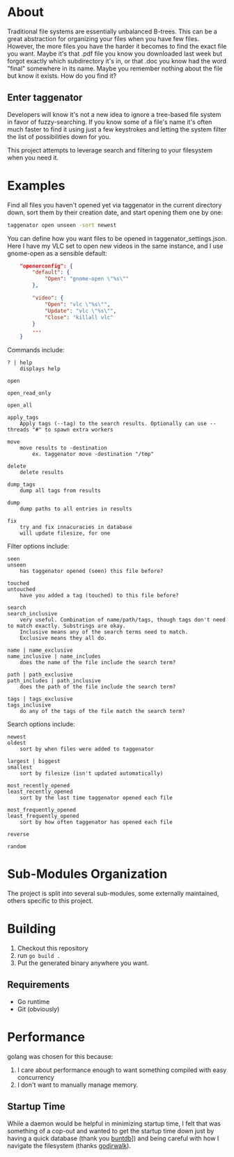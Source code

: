 # About

Traditional file systems are essentially unbalanced B-trees. This can be a great abstraction for organizing your files when you have few files. However, the more files you have the harder it becomes to find the exact file you want. Maybe it's that .pdf file you know you downloaded last week but forgot exactly which subdirectory it's in, or that .doc you know had the word "final" somewhere in its name. Maybe you remember nothing about the file but know it exists. How do you find it?

## Enter taggenator

Developers will know it's not a new idea to ignore a tree-based file system in favor of fuzzy-searching. If you know some of a file's name it's often much faster to find it using just a few keystrokes and letting the system filter the list of possibilities down for you.

This project attempts to leverage search and filtering to your filesystem when you need it.


# Examples

Find all files you haven't opened yet via taggenator in the current directory down, sort them by their creation date, and start opening them one by one:
```bash
taggenator open unseen -sort newest
```

You can define how you want files to be opened in taggenator_settings.json. Here I have my VLC set to open new videos in the same instance, and I use gnome-open as a sensible default:
```json
	"openerconfig": {
		"default": {
			"Open": "gnome-open \"%s\""
		},

		"video": {
			"Open": "vlc \"%s\"",
			"Update": "vlc \"%s\"",
			"Close": "killall vlc"
		}
		...
	}
```


Commands include:
```
? | help
	displays help

open

open_read_only

open_all

apply_tags
	Apply tags (--tag) to the search results. Optionally can use --threads "#" to spawn extra workers

move
	move results to -destination
		ex. taggenator move -destination "/tmp"

delete
	delete results

dump_tags
	dump all tags from results

dump
	dump paths to all entries in results

fix
	try and fix innacuracies in database
	will update filesize, for one
```


Filter options include:
```
seen
unseen
	has taggenator opened (seen) this file before?

touched
untouched
	have you added a tag (touched) to this file before?

search
search_inclusive
	very useful. Combination of name/path/tags, though tags don't need to match exactly. Substrings are okay.
	Inclusive means any of the search terms need to match.
	Exclusive means they all do.

name | name_exclusive
name_inclusive | name_includes
	does the name of the file include the search term?

path | path_exclusive
path_includes | path_inclusive
	does the path of the file include the search term?

tags | tags_exclusive
tags_inclusive
	do any of the tags of the file match the search term?
```


Search options include:
```
newest
oldest
	sort by when files were added to taggenator

largest | biggest
smallest
	sort by filesize (isn't updated automatically)

most_recently_opened
least_recently_opened
	sort by the last time taggenator opened each file

most_frequently_opened
least_frequently_opened
	sort by how often taggenator has opened each file

reverse

random
```

# Sub-Modules Organization


The project is split into several sub-modules, some externally maintained, others specific to this project.

# Building
1. Checkout this repository
2. run `go build .`
3. Put the generated binary anywhere you want.


## Requirements
* Go runtime
* Git (obviously)


# Performance
golang was chosen for this because:
1. I care about performance enough to want something compiled with easy concurrency
2. I don't want to manually manage memory.


## Startup Time
While a daemon would be helpful in minimizing startup time, I felt that was something of a cop-out and wanted to get the startup time down just by having a quick database (thank you [buntdb](github.com/tidwall/buntdb)]) and being careful with how I navigate the filesystem (thanks [godirwalk](github.com/karrick/godirwalk)).
